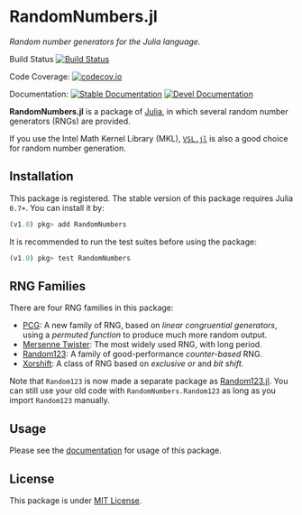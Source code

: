 # RandomNumbers.jl
*Random number generators for the Julia language.*

Build Status
[![Build Status](https://github.com/sunoru/RandomNumbers.jl/workflows/CI%20Build/badge.svg?branch=master)](https://github.com/sunoru/RandomNumbers.jl/actions)

Code Coverage:
[![codecov.io](https://codecov.io/github/sunoru/RandomNumbers.jl/coverage.svg?branch=master)](https://codecov.io/github/sunoru/RandomNumbers.jl?branch=master)

Documentation:
[![Stable Documentation](https://img.shields.io/badge/docs-stable-blue.svg)](https://sunoru.github.io/RandomNumbers.jl/stable/)
[![Devel Documentation](https://img.shields.io/badge/docs-dev-blue.svg)](https://sunoru.github.io/RandomNumbers.jl/dev/)

**RandomNumbers.jl** is a package of [Julia](http://julialang.org/), in which several random number generators (RNGs)
are provided.

If you use the Intel Math Kernel Library (MKL), [`VSL.jl`](https://github.com/sunoru/VSL.jl) is also a good
choice for random number generation.

## Installation

This package is registered. The stable version of this package requires Julia `0.7+`. You can install it by:
```julia
(v1.0) pkg> add RandomNumbers
```
It is recommended to run the test suites before using the package:
```julia
(v1.0) pkg> test RandomNumbers
```

## RNG Families

There are four RNG families in this package:

- [PCG](http://sunoru.github.io/RandomNumbers.jl/stable/man/pcg/):
    A new family of RNG, based on *linear congruential generators*, using a *permuted function* to produce much
    more random output.
- [Mersenne Twister](http://sunoru.github.io/RandomNumbers.jl/stable/man/mersenne-twisters/):
    The most widely used RNG, with long period.
- [Random123](http://sunoru.github.io/RandomNumbers.jl/stable/man/random123/):
    A family of good-performance *counter-based* RNG.
- [Xorshift](http://sunoru.github.io/RandomNumbers.jl/stable/man/xorshifts/):
    A class of RNG based on *exclusive or* and *bit shift*.

Note that `Random123` is now made a separate package as [Random123.jl](https://github.com/sunoru/Random123.jl).
You can still use your old code with `RandomNumbers.Random123` as long as you import `Random123` manually.

## Usage

Please see the [documentation](http://sunoru.github.io/RandomNumbers.jl/stable/man/basics/) for usage of this package.

## License

This package is under [MIT License](./LICENSE.md).
